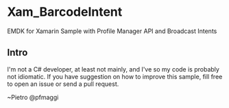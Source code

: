 # Xam_BarcodeIntent
EMDK for Xamarin Sample with Profile Manager API and Broadcast Intents

## Intro
I'm not a C# developer, at least not mainly, and I've so my code is probably not idiomatic. If you have suggestion on how to improve this sample, fill free to open an issue or send a pull request.

~Pietro
@pfmaggi